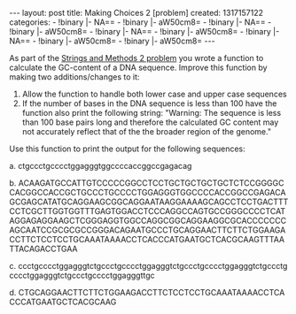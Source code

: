 --- layout: post title: Making Choices 2 [problem] created: 1317157122
categories: - !binary |- NA== - !binary |- aW50cm8= - !binary |- NA== -
!binary |- aW50cm8= - !binary |- NA== - !binary |- aW50cm8= - !binary |-
NA== - !binary |- aW50cm8= - !binary |- aW50cm8= ---

As part of the [Strings and Methods 2
problem](strings-and-methods-2-problem) you wrote a function to
calculate the GC-content of a DNA sequence. Improve this function by
making two additions/changes to it:

1.  Allow the function to handle both lower case and upper case
    sequences
2.  If the number of bases in the DNA sequence is less than 100 have the
    function also print the following string: "Warning: The sequence is
    less than 100 base pairs long and therefore the calculated GC
    content may not accurately reflect that of the the broader region of
    the genome."

Use this function to print the output for the following sequences:

a. ctgccctgcccctggagggtggccccaccggccgagacag

b. ACAAGATGCCATTGTCCCCCGGCCTCCTGCTGCTGCTGCTCTCCGGGGCCACGGCCACCGCTGCCCTGCCCCTGGAGGGTGGCCCCACCGGCCGAGACAGCGAGCATATGCAGGAAGCGGCAGGAATAAGGAAAAGCAGCCTCCTGACTTTCCTCGCTTGGTGGTTTGAGTGGACCTCCCAGGCCAGTGCCGGGCCCCTCATAGGAGAGGAAGCTCGGGAGGTGGCCAGGCGGCAGGAAGGCGCACCCCCCCAGCAATCCGCGCGCCGGGACAGAATGCCCTGCAGGAACTTCTTCTGGAAGACCTTCTCCTCCTGCAAATAAAACCTCACCCATGAATGCTCACGCAAGTTTAATTACAGACCTGAA

c. ccctgcccctggagggtctgccctgcccctggagggtctgccctgcccctggagggtctgccctgcccctggagggtctgccctgcccctggagggttgc

d. CTGCAGGAACTTCTTCTGGAAGACCTTCTCCTCCTGCAAATAAAACCTCACCCATGAATGCTCACGCAAG

  
